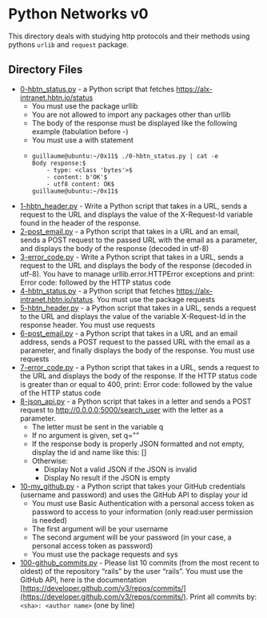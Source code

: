 # Python Networks v0

This directory deals with studying http protocols and their methods using pythons `urlib` and `request` package.

## Directory Files

* [0-hbtn_status.py](0-hbtn_status.py) -  a Python script that fetches https://alx-intranet.hbtn.io/status
  * You must use the package urllib
  * You are not allowed to import any packages other than urllib
  * The body of the response must be displayed like the following example (tabulation before -)
  * You must use a with statement
  * ```
    guillaume@ubuntu:~/0x11$ ./0-hbtn_status.py | cat -e
    Body response:$
        - type: <class 'bytes'>$
        - content: b'OK'$
        - utf8 content: OK$
    guillaume@ubuntu:~/0x11$ 
    ```
* [1-hbtn_header.py](1-hbtn_header.py) - Write a Python script that takes in a URL, sends a request to the URL and displays the value of the X-Request-Id variable found in the header of the response.
* [2-post_email.py](2-post_email.py) - a Python script that takes in a URL and an email, sends a POST request to the passed URL with the email as a parameter, and displays the body of the response (decoded in utf-8)
* [3-error_code.py](3-error_code.py) - Write a Python script that takes in a URL, sends a request to the URL and displays the body of the response (decoded in utf-8). You have to manage urllib.error.HTTPError exceptions and print: Error code: followed by the HTTP status code
* [4-hbtn_status.py](4-hbtn_status.py) - a Python script that fetches https://alx-intranet.hbtn.io/status.
You must use the package requests
* [5-hbtn_header.py](5-hbtn_header.py) - a Python script that takes in a URL, sends a request to the URL and displays
the value of the variable X-Request-Id in the response header. You must use requests
* [6-post_email.py](6-post_email.py) - a Python script that takes in a URL and an email address, sends a POST request
to the passed URL with the email as a parameter, and finally displays the body
of the response. You must use requests
* [7-error_code.py](7-error_code.py) - a Python script that takes in a URL, sends a request to the URL and displays
the body of the response.
If the HTTP status code is greater than or equal to 400, print: Error code:
followed by the value of the HTTP status code
* [8-json_api.py](8-json_api.py) - a Python script that takes in a letter and sends a POST request to http://0.0.0.0:5000/search_user with the letter as a parameter.
  * The letter must be sent in the variable q
  * If no argument is given, set q=""
  * If the response body is properly JSON formatted and not empty, display the id and name like this: [<id>] <name>
  * Otherwise:
    * Display Not a valid JSON if the JSON is invalid
    * Display No result if the JSON is empty
* [10-my_github.py](10-my_github.py) - a Python script that takes your GitHub credentials (username and password) and uses the GitHub API to display your id
  * You must use Basic Authentication with a personal access token as password to access to your information (only read:user permission is needed)
  * The first argument will be your username
  * The second argument will be your password (in your case, a personal access token as password)
  * You must use the package requests and sys
* [100-github_commits.py](100-github_commits.py) - Please list 10 commits (from the most recent to oldest) of the repository “rails” by the user “rails”.
You must use the GitHub API, here is the documentation [https://developer.github.com/v3/repos/commits/](https://developer.github.com/v3/repos/commits/).
Print all commits by: `<sha>: <author name>` (one by line)
